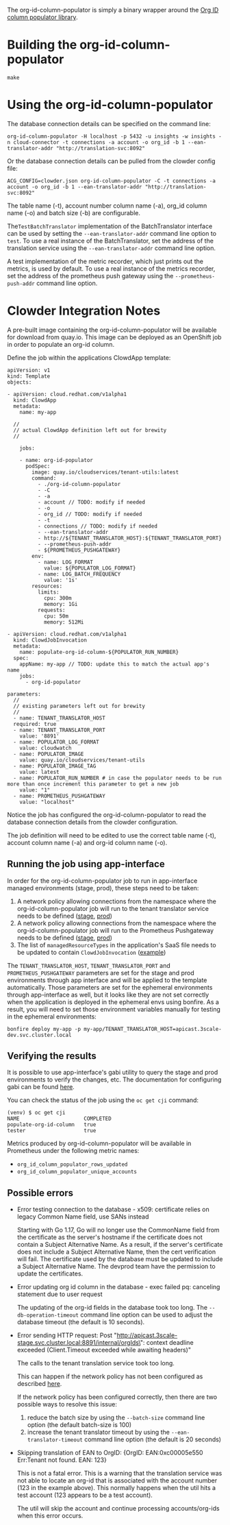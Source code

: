 The org-id-column-populator is simply a binary wrapper around the [Org ID column populator library](../../pkg/tenantconv/README.md).

# Building the org-id-column-populator

```
make
```

# Using the org-id-column-populator

The database connection details can be specified on the command line:

```
org-id-column-populator -H localhost -p 5432 -u insights -w insights -n cloud-connector -t connections -a account -o org_id -b 1 --ean-translator-addr "http://translation-svc:8092"
```

Or the database connection details can be pulled from the clowder config file:

```
ACG_CONFIG=clowder.json org-id-column-populator -C -t connections -a account -o org_id -b 1 --ean-translator-addr "http://translation-svc:8092"
```

The table name (-t), account number column name (-a), org_id column name (-o) and batch size (-b) are configurable.

The`TestBatchTranslator` implementation of the BatchTranslator interface can be used by setting the
`--ean-translator-addr` command line option to `test`.
To use a real instance of the BatchTranslator, set the address of the translation service
using the `--ean-translator-addr` command line option.

A test implementation of the metric recorder, which just prints out the metrics, is used by default.
To use a real instance of the metrics recorder, set the address of the prometheus push gateway using
the `--prometheus-push-addr` command line option.


# Clowder Integration Notes

A pre-built image containing the org-id-column-populator will be available for download
from quay.io.  This image can be deployed as an OpenShift job in order to populate an
org-id column.

Define the job within the applications ClowdApp template:

```
apiVersion: v1
kind: Template
objects:

- apiVersion: cloud.redhat.com/v1alpha1
  kind: ClowdApp
  metadata:
    name: my-app

  //
  // actual ClowdApp definition left out for brewity
  //

    jobs:

    - name: org-id-populator
      podSpec:
        image: quay.io/cloudservices/tenant-utils:latest
        command:
          - ./org-id-column-populator
          - -C
          - -a
          - account // TODO: modify if needed
          - -o
          - org_id // TODO: modify if needed
          - -t
          - connections // TODO: modify if needed
          - --ean-translator-addr
          - http://${TENANT_TRANSLATOR_HOST}:${TENANT_TRANSLATOR_PORT}
          - --prometheus-push-addr
          - ${PROMETHEUS_PUSHGATEWAY}
        env:
          - name: LOG_FORMAT
            value: ${POPULATOR_LOG_FORMAT}
          - name: LOG_BATCH_FREQUENCY
            value: '1s'
        resources:
          limits:
            cpu: 300m
            memory: 1Gi
          requests:
            cpu: 50m
            memory: 512Mi

- apiVersion: cloud.redhat.com/v1alpha1
  kind: ClowdJobInvocation
  metadata:
    name: populate-org-id-column-${POPULATOR_RUN_NUMBER}
  spec:
    appName: my-app // TODO: update this to match the actual app's name
    jobs:
      - org-id-populator

parameters:
  //
  // existing parameters left out for brewity
  //
  - name: TENANT_TRANSLATOR_HOST
  required: true
  - name: TENANT_TRANSLATOR_PORT
    value: '8891'
  - name: POPULATOR_LOG_FORMAT
    value: cloudwatch
  - name: POPULATOR_IMAGE
    value: quay.io/cloudservices/tenant-utils
  - name: POPULATOR_IMAGE_TAG
    value: latest
  - name: POPULATOR_RUN_NUMBER # in case the populator needs to be run more than once increment this parameter to get a new job
    value: "1"
  - name: PROMETHEUS_PUSHGATEWAY
    value: "localhost"

```

Notice the job has configured the org-id-column-populator to read the database connection
details from the clowder configuration.

The job definition will need to be edited to use the correct table name (-t),
account column name (-a) and org-id column name (-o).

## Running the job using app-interface

In order for the org-id-column-populator job to run in app-interface managed environments (stage, prod), these steps need to be taken:

1. A network policy allowing connections from the namespace where the org-id-column-populator job will run to the tenant translator service needs to be defined ([stage](https://gitlab.cee.redhat.com/service/app-interface/-/blob/master/data/services/insights/gateway/namespaces/stage-3scale-stage.yml#L25), [prod](https://gitlab.cee.redhat.com/service/app-interface/-/blob/master/data/services/insights/gateway/namespaces/3scale-prod.yml#L19))
1. A network policy allowing connections from the namespace where the org-id-column-populator job will run to the Prometheus Pushgateway needs to be defined ([stage](https://gitlab.cee.redhat.com/service/app-interface/-/blob/master/data/services/insights/prometheus/insights-push-stage.yml#L19), [prod](https://gitlab.cee.redhat.com/service/app-interface/-/blob/master/data/services/insights/prometheus/insights-push-prod.yml#L19))
1. The list of `managedResourceTypes` in the application's SaaS file needs to be updated to contain `ClowdJobInvocation` ([example](https://gitlab.cee.redhat.com/service/app-interface/-/blob/1f2b7038d32124dc150ed348d509db862305552f/data/services/insights/playbook-dispatcher/deploy.yml#L32))

The `TENANT_TRANSLATOR_HOST`, `TENANT_TRANSLATOR_PORT` and `PROMETHEUS_PUSHGATEWAY` parameters
are set for the stage and prod environments through app interface and will be applied to the template automatically.
Those parameters are set for the ephemeral environments through app-interface as well, but it looks
like they are not set correctly when the application is deployed in the ephemeral envs using bonfire.
As a result, you will need to set those environment variables manually for testing
in the ephemeral environments:

```
bonfire deploy my-app -p my-app/TENANT_TRANSLATOR_HOST=apicast.3scale-dev.svc.cluster.local
```

## Verifying the results

It is possible to use app-interface's gabi utility to query the stage and prod environments
to verify the changes, etc.  The documentation for configuring gabi can be found [here](https://gitlab.cee.redhat.com/service/app-interface/-/blob/master/docs/app-sre/sop/gabi-instances-request.md).

You can check the status of the job using the `oc get cji` command:

```
(venv) $ oc get cji
NAME                     COMPLETED
populate-org-id-column   true
tester                   true
```

Metrics produced by org-id-column-populator will be available in Prometheus under the following metric names:

- `org_id_column_populator_rows_updated`
- `org_id_column_populator_unique_accounts`


## Possible errors

* Error testing connection to the database - x509: certificate relies on legacy Common Name field, use SANs instead

  Starting with Go 1.17, Go will no longer use the CommonName field from the certificate as the server's
  hostname if the certificate does not contain a Subject Alternative Name.  As a result, if the server's
  certificate does not include a Subject Alternative Name, then the cert verification will fail.
  The certificate used by the database must be updated to include a Subject Alternative Name.
  The devprod team have the permission to update the certificates.

* Error updating org id column in the database - exec failed pq: canceling statement due to user request

  The updating of the org-id fields in the database took too long.  The `--db-operation-timeout` command line
  option can be used to adjust the database timeout (the default is 10 seconds).

* Error sending HTTP request: Post \"http://apicast.3scale-stage.svc.cluster.local:8891/internal/orgIds\": context deadline exceeded (Client.Timeout exceeded while awaiting headers)"

  The calls to the tenant translation service took too long.

  This can happen if the network policy has not been configured as described [here](#running-the-job-using-app-interface).

  If the network policy has been configured correctly, then there are two possible ways to resolve this issue:

  1.  reduce the batch size by using the `--batch-size` command line option (the default batch-size is 100)
  1.  increase the tenant translator timeout by using the `--ean-translator-timeout` command line option (the default is 20 seconds)

* Skipping translation of EAN to OrgID: {OrgID: EAN:0xc00005e550 Err:Tenant not found. EAN: 123}

  This is not a fatal error.  This is a warning that the translation service was not able to locate an org-id
  that is associated with the account number (123 in the example above).  This normally happens when
  the util hits a test account (123 appears to be a test account).
  
  The util will skip the account and continue processing accounts/org-ids when this error occurs.
